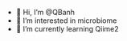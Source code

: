 - 👋 Hi, I’m @QBanh
- 👀 I’m interested in microbiome
- 🌱 I’m currently learning Qiime2

<!---
QBanh/QBanh is a ✨ special ✨ repository because its `README.md` (this file) appears on your GitHub profile.
You can click the Preview link to take a look at your changes.
--->
